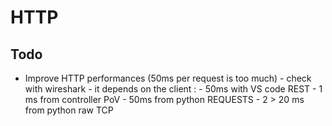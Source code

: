 # HTTP

## Todo

- Improve HTTP performances (50ms per request is too much)
        - check with wireshark
        - it depends on the client :
                - 50ms with VS code REST
                - 1 ms from controller PoV
                - 50ms from python REQUESTS
                - 2 > 20 ms from python raw TCP